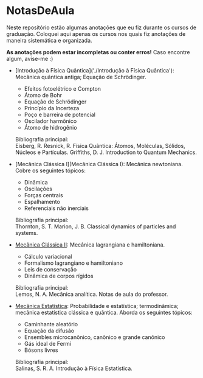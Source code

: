# NotasDeAula
Neste repositório estão algumas anotações que eu fiz durante os cursos de graduação. Coloquei aqui apenas os cursos nos quais fiz anotações de maneira sistemática e organizada.

**As anotações podem estar incompletas ou conter erros!** Caso encontre algum, avise-me :)

* [Introdução à Física Quântica]('./Introdução à Física Quântica'): Mecânica quântica antiga; Equação de Schrödinger.
    * Efeitos fotoelétrico e Compton
    * Átomo de Bohr
    * Equação de Schrödinger
    * Princípio da Incerteza
    * Poço e barreira de potencial
    * Oscilador harmônico
    * Átomo de hidrogênio

    Bibliografia principal:  
        Eisberg, R. Resnick, R. Física Quântica: Átomos, Moléculas, Sólidos, Núcleos e Partículas.
        Griffiths, D. J. Introduction to Quantum Mechanics.

* [Mecânica Clássica I](Mecânica Clássica I): Mecânica newtoniana. Cobre os seguintes tópicos:
    * Dinâmica
    * Oscilações
    * Forças centrais
    * Espalhamento
    * Referenciais não inerciais

    Bibliografia principal:  
        Thornton, S. T. Marion, J. B. Classical dynamics of particles and systems.

* [Mecânica Clássica II](https://github.com/Vini-BM/NotasDeAula/tree/main/Mec%C3%A2nica%20Cl%C3%A1ssica%20II): Mecânica lagrangiana e hamiltoniana.
    * Cálculo variacional
    * Formalismo lagrangiano e hamiltoniano
    * Leis de conservação
    * Dinâmica de corpos rígidos

    Bibliografia principal:  
        Lemos, N. A. Mecânica analítica.
        Notas de aula do professor.

* [Mecânica Estatística](https://github.com/Vini-BM/NotasDeAula/tree/main/Mec%C3%A2nica%20Estat%C3%ADstica): Probabilidade e estatística; termodinâmica; mecânica estatística clássica e quântica. Aborda os seguintes tópicos:
    * Caminhante aleatório
    * Equação da difusão
    * Ensembles microcanônico, canônico e grande canônico
    * Gás ideal de Fermi
    * Bósons livres

    Bibliografia principal:  
        Salinas, S. R. A. Introdução à Física Estatística.

